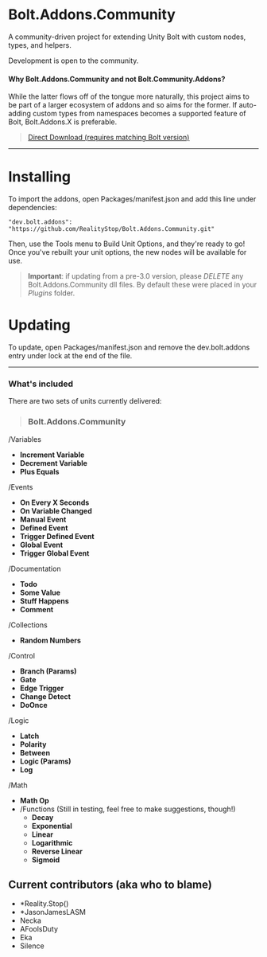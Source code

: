 

# Bolt.Addons.Community
A community-driven project for extending Unity Bolt with custom nodes, types, and helpers.

Development is open to the community.


#### Why Bolt.Addons.Community and not Bolt.Community.Addons?  
While the latter flows off of the tongue more naturally, this project aims to be part of a larger ecosystem of addons and so aims for the former.  If auto-adding custom types from namespaces becomes a supported feature of Bolt, Bolt.Addons.X is preferable.

> [Direct Download (requires matching Bolt version)](https://github.com/RealityStop/Bolt.Addons.Community/releases/)



----------

# Installing

To import the addons, open Packages/manifest.json and add this line under dependencies:

	"dev.bolt.addons": "https://github.com/RealityStop/Bolt.Addons.Community.git"
	
Then, use the Tools menu to Build Unit Options, and they're ready to go!  Once you've rebuilt your unit options, the new nodes will be available for use.

> **Important**: if updating from a pre-3.0 version, please *DELETE* any Bolt.Addons.Community dll files.  By default these were placed in your *Plugins* folder.

# Updating
To update, open Packages/manifest.json and remove the dev.bolt.addons entry under lock at the end of the file.


----------


### What's included
There are two sets of units currently delivered:

> ### Bolt.Addons.Community

/Variables
 - **Increment Variable**
 - **Decrement Variable**
 - **Plus Equals**

/Events
 - **On Every X Seconds**
 - **On Variable Changed**
 - **Manual Event**
 - **Defined Event**
 - **Trigger Defined Event**
 - **Global Event**
 - **Trigger Global Event**

/Documentation
 - **Todo**
 - **Some Value**
 - **Stuff Happens**
 - **Comment**

/Collections
 - **Random Numbers**

/Control
 - **Branch (Params)**
 - **Gate**
 - **Edge Trigger**
 - **Change Detect**
 - **DoOnce**

/Logic
 - **Latch**
 - **Polarity**
 - **Between**
 - **Logic (Params)**
 - **Log**

/Math
 - **Math Op**
 - 
	 /Functions  (Still in testing, feel free to make suggestions, though!)
	 - **Decay**
	 - **Exponential**
	 - **Linear**
	 - **Logarithmic**
	 - **Reverse Linear**
	 - **Sigmoid**



## Current contributors (aka who to blame)
 - *Reality.Stop()
 - *JasonJamesLASM
 - Necka
 - AFoolsDuty
 - Eka
 - Silence
